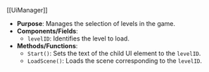 [[UiManager]]
- **Purpose**: Manages the selection of levels in the game.
- **Components/Fields**:
    - `levelID`: Identifies the level to load.
- **Methods/Functions**:
    - `Start()`: Sets the text of the child UI element to the `levelID`.
    - `LoadScene()`: Loads the scene corresponding to the `levelID`.
